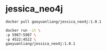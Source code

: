 # jessica_neo4j

```bash
docker pull gaoyuanliang/jessica_neo4j:1.0.1

docker run -it \
-p 5987:5987 \
-p 4522:4522 \
gaoyuanliang/jessica_neo4j:1.0.1 
```
